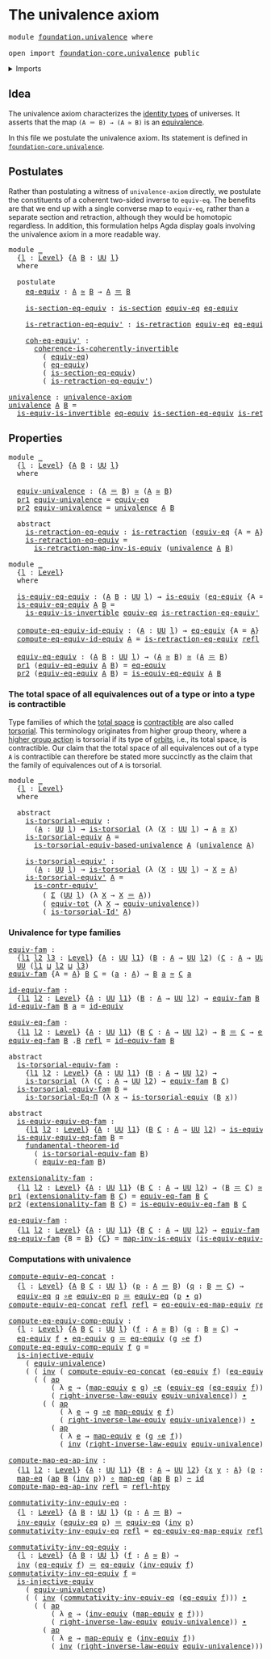 # The univalence axiom

<pre class="Agda"><a id="33" class="Keyword">module</a> <a id="40" href="foundation.univalence.html" class="Module">foundation.univalence</a> <a id="62" class="Keyword">where</a>

<a id="69" class="Keyword">open</a> <a id="74" class="Keyword">import</a> <a id="81" href="foundation-core.univalence.html" class="Module">foundation-core.univalence</a> <a id="108" class="Keyword">public</a>
</pre>
<details><summary>Imports</summary>

<pre class="Agda"><a id="165" class="Keyword">open</a> <a id="170" class="Keyword">import</a> <a id="177" href="foundation.action-on-identifications-functions.html" class="Module">foundation.action-on-identifications-functions</a>
<a id="224" class="Keyword">open</a> <a id="229" class="Keyword">import</a> <a id="236" href="foundation.dependent-pair-types.html" class="Module">foundation.dependent-pair-types</a>
<a id="268" class="Keyword">open</a> <a id="273" class="Keyword">import</a> <a id="280" href="foundation.equality-dependent-function-types.html" class="Module">foundation.equality-dependent-function-types</a>
<a id="325" class="Keyword">open</a> <a id="330" class="Keyword">import</a> <a id="337" href="foundation.equivalences.html" class="Module">foundation.equivalences</a>
<a id="361" class="Keyword">open</a> <a id="366" class="Keyword">import</a> <a id="373" href="foundation.fundamental-theorem-of-identity-types.html" class="Module">foundation.fundamental-theorem-of-identity-types</a>
<a id="422" class="Keyword">open</a> <a id="427" class="Keyword">import</a> <a id="434" href="foundation.universe-levels.html" class="Module">foundation.universe-levels</a>

<a id="462" class="Keyword">open</a> <a id="467" class="Keyword">import</a> <a id="474" href="foundation-core.coherently-invertible-maps.html" class="Module">foundation-core.coherently-invertible-maps</a>
<a id="517" class="Keyword">open</a> <a id="522" class="Keyword">import</a> <a id="529" href="foundation-core.contractible-types.html" class="Module">foundation-core.contractible-types</a>
<a id="564" class="Keyword">open</a> <a id="569" class="Keyword">import</a> <a id="576" href="foundation-core.function-types.html" class="Module">foundation-core.function-types</a>
<a id="607" class="Keyword">open</a> <a id="612" class="Keyword">import</a> <a id="619" href="foundation-core.functoriality-dependent-pair-types.html" class="Module">foundation-core.functoriality-dependent-pair-types</a>
<a id="670" class="Keyword">open</a> <a id="675" class="Keyword">import</a> <a id="682" href="foundation-core.homotopies.html" class="Module">foundation-core.homotopies</a>
<a id="709" class="Keyword">open</a> <a id="714" class="Keyword">import</a> <a id="721" href="foundation-core.identity-types.html" class="Module">foundation-core.identity-types</a>
<a id="752" class="Keyword">open</a> <a id="757" class="Keyword">import</a> <a id="764" href="foundation-core.injective-maps.html" class="Module">foundation-core.injective-maps</a>
<a id="795" class="Keyword">open</a> <a id="800" class="Keyword">import</a> <a id="807" href="foundation-core.retractions.html" class="Module">foundation-core.retractions</a>
<a id="835" class="Keyword">open</a> <a id="840" class="Keyword">import</a> <a id="847" href="foundation-core.sections.html" class="Module">foundation-core.sections</a>
<a id="872" class="Keyword">open</a> <a id="877" class="Keyword">import</a> <a id="884" href="foundation-core.torsorial-type-families.html" class="Module">foundation-core.torsorial-type-families</a>
</pre>
</details>

## Idea

The univalence axiom characterizes the
[identity types](foundation-core.identity-types.md) of universes. It asserts
that the map `(A ＝ B) → (A ≃ B)` is an
[equivalence](foundation-core.equivalences.md).

In this file we postulate the univalence axiom. Its statement is defined in
[`foundation-core.univalence`](foundation-core.univalence.md).

## Postulates

Rather than postulating a witness of `univalence-axiom` directly, we postulate
the constituents of a coherent two-sided inverse to `equiv-eq`. The benefits are
that we end up with a single converse map to `equiv-eq`, rather than a separate
section and retraction, although they would be homotopic regardless. In
addition, this formulation helps Agda display goals involving the univalence
axiom in a more readable way.

<pre class="Agda"><a id="1737" class="Keyword">module</a> <a id="1744" href="foundation.univalence.html#1744" class="Module">_</a>
  <a id="1748" class="Symbol">{</a><a id="1749" href="foundation.univalence.html#1749" class="Bound">l</a> <a id="1751" class="Symbol">:</a> <a id="1753" href="Agda.Primitive.html#742" class="Postulate">Level</a><a id="1758" class="Symbol">}</a> <a id="1760" class="Symbol">{</a><a id="1761" href="foundation.univalence.html#1761" class="Bound">A</a> <a id="1763" href="foundation.univalence.html#1763" class="Bound">B</a> <a id="1765" class="Symbol">:</a> <a id="1767" href="Agda.Primitive.html#388" class="Primitive">UU</a> <a id="1770" href="foundation.univalence.html#1749" class="Bound">l</a><a id="1771" class="Symbol">}</a>
  <a id="1775" class="Keyword">where</a>

  <a id="1784" class="Keyword">postulate</a>
    <a id="1798" href="foundation.univalence.html#1798" class="Postulate">eq-equiv</a> <a id="1807" class="Symbol">:</a> <a id="1809" href="foundation.univalence.html#1761" class="Bound">A</a> <a id="1811" href="foundation-core.equivalences.html#2554" class="Function Operator">≃</a> <a id="1813" href="foundation.univalence.html#1763" class="Bound">B</a> <a id="1815" class="Symbol">→</a> <a id="1817" href="foundation.univalence.html#1761" class="Bound">A</a> <a id="1819" href="foundation-core.identity-types.html#2713" class="Function Operator">＝</a> <a id="1821" href="foundation.univalence.html#1763" class="Bound">B</a>

    <a id="1828" href="foundation.univalence.html#1828" class="Postulate">is-section-eq-equiv</a> <a id="1848" class="Symbol">:</a> <a id="1850" href="foundation-core.sections.html#1194" class="Function">is-section</a> <a id="1861" href="foundation-core.univalence.html#1454" class="Function">equiv-eq</a> <a id="1870" href="foundation.univalence.html#1798" class="Postulate">eq-equiv</a>

    <a id="1884" href="foundation.univalence.html#1884" class="Postulate">is-retraction-eq-equiv&#39;</a> <a id="1908" class="Symbol">:</a> <a id="1910" href="foundation-core.retractions.html#790" class="Function">is-retraction</a> <a id="1924" href="foundation-core.univalence.html#1454" class="Function">equiv-eq</a> <a id="1933" href="foundation.univalence.html#1798" class="Postulate">eq-equiv</a>

    <a id="1947" href="foundation.univalence.html#1947" class="Postulate">coh-eq-equiv&#39;</a> <a id="1961" class="Symbol">:</a>
      <a id="1969" href="foundation-core.coherently-invertible-maps.html#3164" class="Function">coherence-is-coherently-invertible</a>
        <a id="2012" class="Symbol">(</a> <a id="2014" href="foundation-core.univalence.html#1454" class="Function">equiv-eq</a><a id="2022" class="Symbol">)</a>
        <a id="2032" class="Symbol">(</a> <a id="2034" href="foundation.univalence.html#1798" class="Postulate">eq-equiv</a><a id="2042" class="Symbol">)</a>
        <a id="2052" class="Symbol">(</a> <a id="2054" href="foundation.univalence.html#1828" class="Postulate">is-section-eq-equiv</a><a id="2073" class="Symbol">)</a>
        <a id="2083" class="Symbol">(</a> <a id="2085" href="foundation.univalence.html#1884" class="Postulate">is-retraction-eq-equiv&#39;</a><a id="2108" class="Symbol">)</a>

<a id="univalence"></a><a id="2111" href="foundation.univalence.html#2111" class="Function">univalence</a> <a id="2122" class="Symbol">:</a> <a id="2124" href="foundation-core.univalence.html#2382" class="Function">univalence-axiom</a>
<a id="2141" href="foundation.univalence.html#2111" class="Function">univalence</a> <a id="2152" href="foundation.univalence.html#2152" class="Bound">A</a> <a id="2154" href="foundation.univalence.html#2154" class="Bound">B</a> <a id="2156" class="Symbol">=</a>
  <a id="2160" href="foundation-core.equivalences.html#4851" class="Function">is-equiv-is-invertible</a> <a id="2183" href="foundation.univalence.html#1798" class="Postulate">eq-equiv</a> <a id="2192" href="foundation.univalence.html#1828" class="Postulate">is-section-eq-equiv</a> <a id="2212" href="foundation.univalence.html#1884" class="Postulate">is-retraction-eq-equiv&#39;</a>
</pre>
## Properties

<pre class="Agda"><a id="2264" class="Keyword">module</a> <a id="2271" href="foundation.univalence.html#2271" class="Module">_</a>
  <a id="2275" class="Symbol">{</a><a id="2276" href="foundation.univalence.html#2276" class="Bound">l</a> <a id="2278" class="Symbol">:</a> <a id="2280" href="Agda.Primitive.html#742" class="Postulate">Level</a><a id="2285" class="Symbol">}</a> <a id="2287" class="Symbol">{</a><a id="2288" href="foundation.univalence.html#2288" class="Bound">A</a> <a id="2290" href="foundation.univalence.html#2290" class="Bound">B</a> <a id="2292" class="Symbol">:</a> <a id="2294" href="Agda.Primitive.html#388" class="Primitive">UU</a> <a id="2297" href="foundation.univalence.html#2276" class="Bound">l</a><a id="2298" class="Symbol">}</a>
  <a id="2302" class="Keyword">where</a>

  <a id="2311" href="foundation.univalence.html#2311" class="Function">equiv-univalence</a> <a id="2328" class="Symbol">:</a> <a id="2330" class="Symbol">(</a><a id="2331" href="foundation.univalence.html#2288" class="Bound">A</a> <a id="2333" href="foundation-core.identity-types.html#2713" class="Function Operator">＝</a> <a id="2335" href="foundation.univalence.html#2290" class="Bound">B</a><a id="2336" class="Symbol">)</a> <a id="2338" href="foundation-core.equivalences.html#2554" class="Function Operator">≃</a> <a id="2340" class="Symbol">(</a><a id="2341" href="foundation.univalence.html#2288" class="Bound">A</a> <a id="2343" href="foundation-core.equivalences.html#2554" class="Function Operator">≃</a> <a id="2345" href="foundation.univalence.html#2290" class="Bound">B</a><a id="2346" class="Symbol">)</a>
  <a id="2350" href="foundation.dependent-pair-types.html#681" class="Field">pr1</a> <a id="2354" href="foundation.univalence.html#2311" class="Function">equiv-univalence</a> <a id="2371" class="Symbol">=</a> <a id="2373" href="foundation-core.univalence.html#1454" class="Function">equiv-eq</a>
  <a id="2384" href="foundation.dependent-pair-types.html#693" class="Field">pr2</a> <a id="2388" href="foundation.univalence.html#2311" class="Function">equiv-univalence</a> <a id="2405" class="Symbol">=</a> <a id="2407" href="foundation.univalence.html#2111" class="Function">univalence</a> <a id="2418" href="foundation.univalence.html#2288" class="Bound">A</a> <a id="2420" href="foundation.univalence.html#2290" class="Bound">B</a>

  <a id="2425" class="Keyword">abstract</a>
    <a id="2438" href="foundation.univalence.html#2438" class="Function">is-retraction-eq-equiv</a> <a id="2461" class="Symbol">:</a> <a id="2463" href="foundation-core.retractions.html#790" class="Function">is-retraction</a> <a id="2477" class="Symbol">(</a><a id="2478" href="foundation-core.univalence.html#1454" class="Function">equiv-eq</a> <a id="2487" class="Symbol">{</a><a id="2488" class="Argument">A</a> <a id="2490" class="Symbol">=</a> <a id="2492" href="foundation.univalence.html#2288" class="Bound">A</a><a id="2493" class="Symbol">}</a> <a id="2495" class="Symbol">{</a><a id="2496" href="foundation.univalence.html#2290" class="Bound">B</a><a id="2497" class="Symbol">})</a> <a id="2500" href="foundation.univalence.html#1798" class="Postulate">eq-equiv</a>
    <a id="2513" href="foundation.univalence.html#2438" class="Function">is-retraction-eq-equiv</a> <a id="2536" class="Symbol">=</a>
      <a id="2544" href="foundation-core.equivalences.html#7256" class="Function">is-retraction-map-inv-is-equiv</a> <a id="2575" class="Symbol">(</a><a id="2576" href="foundation.univalence.html#2111" class="Function">univalence</a> <a id="2587" href="foundation.univalence.html#2288" class="Bound">A</a> <a id="2589" href="foundation.univalence.html#2290" class="Bound">B</a><a id="2590" class="Symbol">)</a>

<a id="2593" class="Keyword">module</a> <a id="2600" href="foundation.univalence.html#2600" class="Module">_</a>
  <a id="2604" class="Symbol">{</a><a id="2605" href="foundation.univalence.html#2605" class="Bound">l</a> <a id="2607" class="Symbol">:</a> <a id="2609" href="Agda.Primitive.html#742" class="Postulate">Level</a><a id="2614" class="Symbol">}</a>
  <a id="2618" class="Keyword">where</a>

  <a id="2627" href="foundation.univalence.html#2627" class="Function">is-equiv-eq-equiv</a> <a id="2645" class="Symbol">:</a> <a id="2647" class="Symbol">(</a><a id="2648" href="foundation.univalence.html#2648" class="Bound">A</a> <a id="2650" href="foundation.univalence.html#2650" class="Bound">B</a> <a id="2652" class="Symbol">:</a> <a id="2654" href="Agda.Primitive.html#388" class="Primitive">UU</a> <a id="2657" href="foundation.univalence.html#2605" class="Bound">l</a><a id="2658" class="Symbol">)</a> <a id="2660" class="Symbol">→</a> <a id="2662" href="foundation-core.equivalences.html#1532" class="Function">is-equiv</a> <a id="2671" class="Symbol">(</a><a id="2672" href="foundation.univalence.html#1798" class="Postulate">eq-equiv</a> <a id="2681" class="Symbol">{</a><a id="2682" class="Argument">A</a> <a id="2684" class="Symbol">=</a> <a id="2686" href="foundation.univalence.html#2648" class="Bound">A</a><a id="2687" class="Symbol">}</a> <a id="2689" class="Symbol">{</a><a id="2690" href="foundation.univalence.html#2650" class="Bound">B</a><a id="2691" class="Symbol">})</a>
  <a id="2696" href="foundation.univalence.html#2627" class="Function">is-equiv-eq-equiv</a> <a id="2714" href="foundation.univalence.html#2714" class="Bound">A</a> <a id="2716" href="foundation.univalence.html#2716" class="Bound">B</a> <a id="2718" class="Symbol">=</a>
    <a id="2724" href="foundation-core.equivalences.html#4851" class="Function">is-equiv-is-invertible</a> <a id="2747" href="foundation-core.univalence.html#1454" class="Function">equiv-eq</a> <a id="2756" href="foundation.univalence.html#1884" class="Postulate">is-retraction-eq-equiv&#39;</a> <a id="2780" href="foundation.univalence.html#1828" class="Postulate">is-section-eq-equiv</a>

  <a id="2803" href="foundation.univalence.html#2803" class="Function">compute-eq-equiv-id-equiv</a> <a id="2829" class="Symbol">:</a> <a id="2831" class="Symbol">(</a><a id="2832" href="foundation.univalence.html#2832" class="Bound">A</a> <a id="2834" class="Symbol">:</a> <a id="2836" href="Agda.Primitive.html#388" class="Primitive">UU</a> <a id="2839" href="foundation.univalence.html#2605" class="Bound">l</a><a id="2840" class="Symbol">)</a> <a id="2842" class="Symbol">→</a> <a id="2844" href="foundation.univalence.html#1798" class="Postulate">eq-equiv</a> <a id="2853" class="Symbol">{</a><a id="2854" class="Argument">A</a> <a id="2856" class="Symbol">=</a> <a id="2858" href="foundation.univalence.html#2832" class="Bound">A</a><a id="2859" class="Symbol">}</a> <a id="2861" href="foundation-core.equivalences.html#3922" class="Function">id-equiv</a> <a id="2870" href="foundation-core.identity-types.html#2713" class="Function Operator">＝</a> <a id="2872" href="foundation-core.identity-types.html#2682" class="InductiveConstructor">refl</a>
  <a id="2879" href="foundation.univalence.html#2803" class="Function">compute-eq-equiv-id-equiv</a> <a id="2905" href="foundation.univalence.html#2905" class="Bound">A</a> <a id="2907" class="Symbol">=</a> <a id="2909" href="foundation.univalence.html#2438" class="Function">is-retraction-eq-equiv</a> <a id="2932" href="foundation-core.identity-types.html#2682" class="InductiveConstructor">refl</a>

  <a id="2940" href="foundation.univalence.html#2940" class="Function">equiv-eq-equiv</a> <a id="2955" class="Symbol">:</a> <a id="2957" class="Symbol">(</a><a id="2958" href="foundation.univalence.html#2958" class="Bound">A</a> <a id="2960" href="foundation.univalence.html#2960" class="Bound">B</a> <a id="2962" class="Symbol">:</a> <a id="2964" href="Agda.Primitive.html#388" class="Primitive">UU</a> <a id="2967" href="foundation.univalence.html#2605" class="Bound">l</a><a id="2968" class="Symbol">)</a> <a id="2970" class="Symbol">→</a> <a id="2972" class="Symbol">(</a><a id="2973" href="foundation.univalence.html#2958" class="Bound">A</a> <a id="2975" href="foundation-core.equivalences.html#2554" class="Function Operator">≃</a> <a id="2977" href="foundation.univalence.html#2960" class="Bound">B</a><a id="2978" class="Symbol">)</a> <a id="2980" href="foundation-core.equivalences.html#2554" class="Function Operator">≃</a> <a id="2982" class="Symbol">(</a><a id="2983" href="foundation.univalence.html#2958" class="Bound">A</a> <a id="2985" href="foundation-core.identity-types.html#2713" class="Function Operator">＝</a> <a id="2987" href="foundation.univalence.html#2960" class="Bound">B</a><a id="2988" class="Symbol">)</a>
  <a id="2992" href="foundation.dependent-pair-types.html#681" class="Field">pr1</a> <a id="2996" class="Symbol">(</a><a id="2997" href="foundation.univalence.html#2940" class="Function">equiv-eq-equiv</a> <a id="3012" href="foundation.univalence.html#3012" class="Bound">A</a> <a id="3014" href="foundation.univalence.html#3014" class="Bound">B</a><a id="3015" class="Symbol">)</a> <a id="3017" class="Symbol">=</a> <a id="3019" href="foundation.univalence.html#1798" class="Postulate">eq-equiv</a>
  <a id="3030" href="foundation.dependent-pair-types.html#693" class="Field">pr2</a> <a id="3034" class="Symbol">(</a><a id="3035" href="foundation.univalence.html#2940" class="Function">equiv-eq-equiv</a> <a id="3050" href="foundation.univalence.html#3050" class="Bound">A</a> <a id="3052" href="foundation.univalence.html#3052" class="Bound">B</a><a id="3053" class="Symbol">)</a> <a id="3055" class="Symbol">=</a> <a id="3057" href="foundation.univalence.html#2627" class="Function">is-equiv-eq-equiv</a> <a id="3075" href="foundation.univalence.html#3050" class="Bound">A</a> <a id="3077" href="foundation.univalence.html#3052" class="Bound">B</a>
</pre>
### The total space of all equivalences out of a type or into a type is contractible

Type families of which the [total space](foundation.dependent-pair-types.md) is
[contractible](foundation-core.contractible-types.md) are also called
[torsorial](foundation-core.torsorial-type-families.md). This terminology
originates from higher group theory, where a
[higher group action](higher-group-theory.higher-group-actions.md) is torsorial
if its type of [orbits](higher-group-theory.orbits-higher-group-actions.md),
i.e., its total space, is contractible. Our claim that the total space of all
equivalences out of a type `A` is contractible can therefore be stated more
succinctly as the claim that the family of equivalences out of `A` is torsorial.

<pre class="Agda"><a id="3840" class="Keyword">module</a> <a id="3847" href="foundation.univalence.html#3847" class="Module">_</a>
  <a id="3851" class="Symbol">{</a><a id="3852" href="foundation.univalence.html#3852" class="Bound">l</a> <a id="3854" class="Symbol">:</a> <a id="3856" href="Agda.Primitive.html#742" class="Postulate">Level</a><a id="3861" class="Symbol">}</a>
  <a id="3865" class="Keyword">where</a>

  <a id="3874" class="Keyword">abstract</a>
    <a id="3887" href="foundation.univalence.html#3887" class="Function">is-torsorial-equiv</a> <a id="3906" class="Symbol">:</a>
      <a id="3914" class="Symbol">(</a><a id="3915" href="foundation.univalence.html#3915" class="Bound">A</a> <a id="3917" class="Symbol">:</a> <a id="3919" href="Agda.Primitive.html#388" class="Primitive">UU</a> <a id="3922" href="foundation.univalence.html#3852" class="Bound">l</a><a id="3923" class="Symbol">)</a> <a id="3925" class="Symbol">→</a> <a id="3927" href="foundation-core.torsorial-type-families.html#2474" class="Function">is-torsorial</a> <a id="3940" class="Symbol">(λ</a> <a id="3943" class="Symbol">(</a><a id="3944" href="foundation.univalence.html#3944" class="Bound">X</a> <a id="3946" class="Symbol">:</a> <a id="3948" href="Agda.Primitive.html#388" class="Primitive">UU</a> <a id="3951" href="foundation.univalence.html#3852" class="Bound">l</a><a id="3952" class="Symbol">)</a> <a id="3954" class="Symbol">→</a> <a id="3956" href="foundation.univalence.html#3915" class="Bound">A</a> <a id="3958" href="foundation-core.equivalences.html#2554" class="Function Operator">≃</a> <a id="3960" href="foundation.univalence.html#3944" class="Bound">X</a><a id="3961" class="Symbol">)</a>
    <a id="3967" href="foundation.univalence.html#3887" class="Function">is-torsorial-equiv</a> <a id="3986" href="foundation.univalence.html#3986" class="Bound">A</a> <a id="3988" class="Symbol">=</a>
      <a id="3996" href="foundation-core.univalence.html#2589" class="Function">is-torsorial-equiv-based-univalence</a> <a id="4032" href="foundation.univalence.html#3986" class="Bound">A</a> <a id="4034" class="Symbol">(</a><a id="4035" href="foundation.univalence.html#2111" class="Function">univalence</a> <a id="4046" href="foundation.univalence.html#3986" class="Bound">A</a><a id="4047" class="Symbol">)</a>

    <a id="4054" href="foundation.univalence.html#4054" class="Function">is-torsorial-equiv&#39;</a> <a id="4074" class="Symbol">:</a>
      <a id="4082" class="Symbol">(</a><a id="4083" href="foundation.univalence.html#4083" class="Bound">A</a> <a id="4085" class="Symbol">:</a> <a id="4087" href="Agda.Primitive.html#388" class="Primitive">UU</a> <a id="4090" href="foundation.univalence.html#3852" class="Bound">l</a><a id="4091" class="Symbol">)</a> <a id="4093" class="Symbol">→</a> <a id="4095" href="foundation-core.torsorial-type-families.html#2474" class="Function">is-torsorial</a> <a id="4108" class="Symbol">(λ</a> <a id="4111" class="Symbol">(</a><a id="4112" href="foundation.univalence.html#4112" class="Bound">X</a> <a id="4114" class="Symbol">:</a> <a id="4116" href="Agda.Primitive.html#388" class="Primitive">UU</a> <a id="4119" href="foundation.univalence.html#3852" class="Bound">l</a><a id="4120" class="Symbol">)</a> <a id="4122" class="Symbol">→</a> <a id="4124" href="foundation.univalence.html#4112" class="Bound">X</a> <a id="4126" href="foundation-core.equivalences.html#2554" class="Function Operator">≃</a> <a id="4128" href="foundation.univalence.html#4083" class="Bound">A</a><a id="4129" class="Symbol">)</a>
    <a id="4135" href="foundation.univalence.html#4054" class="Function">is-torsorial-equiv&#39;</a> <a id="4155" href="foundation.univalence.html#4155" class="Bound">A</a> <a id="4157" class="Symbol">=</a>
      <a id="4165" href="foundation-core.contractible-types.html#2914" class="Function">is-contr-equiv&#39;</a>
        <a id="4189" class="Symbol">(</a> <a id="4191" href="foundation.dependent-pair-types.html#583" class="Record">Σ</a> <a id="4193" class="Symbol">(</a><a id="4194" href="Agda.Primitive.html#388" class="Primitive">UU</a> <a id="4197" href="foundation.univalence.html#3852" class="Bound">l</a><a id="4198" class="Symbol">)</a> <a id="4200" class="Symbol">(λ</a> <a id="4203" href="foundation.univalence.html#4203" class="Bound">X</a> <a id="4205" class="Symbol">→</a> <a id="4207" href="foundation.univalence.html#4203" class="Bound">X</a> <a id="4209" href="foundation-core.identity-types.html#2713" class="Function Operator">＝</a> <a id="4211" href="foundation.univalence.html#4155" class="Bound">A</a><a id="4212" class="Symbol">))</a>
        <a id="4223" class="Symbol">(</a> <a id="4225" href="foundation-core.functoriality-dependent-pair-types.html#7077" class="Function">equiv-tot</a> <a id="4235" class="Symbol">(λ</a> <a id="4238" href="foundation.univalence.html#4238" class="Bound">X</a> <a id="4240" class="Symbol">→</a> <a id="4242" href="foundation.univalence.html#2311" class="Function">equiv-univalence</a><a id="4258" class="Symbol">))</a>
        <a id="4269" class="Symbol">(</a> <a id="4271" href="foundation-core.torsorial-type-families.html#3098" class="Function">is-torsorial-Id&#39;</a> <a id="4288" href="foundation.univalence.html#4155" class="Bound">A</a><a id="4289" class="Symbol">)</a>
</pre>
### Univalence for type families

<pre class="Agda"><a id="equiv-fam"></a><a id="4338" href="foundation.univalence.html#4338" class="Function">equiv-fam</a> <a id="4348" class="Symbol">:</a>
  <a id="4352" class="Symbol">{</a><a id="4353" href="foundation.univalence.html#4353" class="Bound">l1</a> <a id="4356" href="foundation.univalence.html#4356" class="Bound">l2</a> <a id="4359" href="foundation.univalence.html#4359" class="Bound">l3</a> <a id="4362" class="Symbol">:</a> <a id="4364" href="Agda.Primitive.html#742" class="Postulate">Level</a><a id="4369" class="Symbol">}</a> <a id="4371" class="Symbol">{</a><a id="4372" href="foundation.univalence.html#4372" class="Bound">A</a> <a id="4374" class="Symbol">:</a> <a id="4376" href="Agda.Primitive.html#388" class="Primitive">UU</a> <a id="4379" href="foundation.univalence.html#4353" class="Bound">l1</a><a id="4381" class="Symbol">}</a> <a id="4383" class="Symbol">(</a><a id="4384" href="foundation.univalence.html#4384" class="Bound">B</a> <a id="4386" class="Symbol">:</a> <a id="4388" href="foundation.univalence.html#4372" class="Bound">A</a> <a id="4390" class="Symbol">→</a> <a id="4392" href="Agda.Primitive.html#388" class="Primitive">UU</a> <a id="4395" href="foundation.univalence.html#4356" class="Bound">l2</a><a id="4397" class="Symbol">)</a> <a id="4399" class="Symbol">(</a><a id="4400" href="foundation.univalence.html#4400" class="Bound">C</a> <a id="4402" class="Symbol">:</a> <a id="4404" href="foundation.univalence.html#4372" class="Bound">A</a> <a id="4406" class="Symbol">→</a> <a id="4408" href="Agda.Primitive.html#388" class="Primitive">UU</a> <a id="4411" href="foundation.univalence.html#4359" class="Bound">l3</a><a id="4413" class="Symbol">)</a> <a id="4415" class="Symbol">→</a>
  <a id="4419" href="Agda.Primitive.html#388" class="Primitive">UU</a> <a id="4422" class="Symbol">(</a><a id="4423" href="foundation.univalence.html#4353" class="Bound">l1</a> <a id="4426" href="Agda.Primitive.html#961" class="Primitive Operator">⊔</a> <a id="4428" href="foundation.univalence.html#4356" class="Bound">l2</a> <a id="4431" href="Agda.Primitive.html#961" class="Primitive Operator">⊔</a> <a id="4433" href="foundation.univalence.html#4359" class="Bound">l3</a><a id="4435" class="Symbol">)</a>
<a id="4437" href="foundation.univalence.html#4338" class="Function">equiv-fam</a> <a id="4447" class="Symbol">{</a><a id="4448" class="Argument">A</a> <a id="4450" class="Symbol">=</a> <a id="4452" href="foundation.univalence.html#4452" class="Bound">A</a><a id="4453" class="Symbol">}</a> <a id="4455" href="foundation.univalence.html#4455" class="Bound">B</a> <a id="4457" href="foundation.univalence.html#4457" class="Bound">C</a> <a id="4459" class="Symbol">=</a> <a id="4461" class="Symbol">(</a><a id="4462" href="foundation.univalence.html#4462" class="Bound">a</a> <a id="4464" class="Symbol">:</a> <a id="4466" href="foundation.univalence.html#4452" class="Bound">A</a><a id="4467" class="Symbol">)</a> <a id="4469" class="Symbol">→</a> <a id="4471" href="foundation.univalence.html#4455" class="Bound">B</a> <a id="4473" href="foundation.univalence.html#4462" class="Bound">a</a> <a id="4475" href="foundation-core.equivalences.html#2554" class="Function Operator">≃</a> <a id="4477" href="foundation.univalence.html#4457" class="Bound">C</a> <a id="4479" href="foundation.univalence.html#4462" class="Bound">a</a>

<a id="id-equiv-fam"></a><a id="4482" href="foundation.univalence.html#4482" class="Function">id-equiv-fam</a> <a id="4495" class="Symbol">:</a>
  <a id="4499" class="Symbol">{</a><a id="4500" href="foundation.univalence.html#4500" class="Bound">l1</a> <a id="4503" href="foundation.univalence.html#4503" class="Bound">l2</a> <a id="4506" class="Symbol">:</a> <a id="4508" href="Agda.Primitive.html#742" class="Postulate">Level</a><a id="4513" class="Symbol">}</a> <a id="4515" class="Symbol">{</a><a id="4516" href="foundation.univalence.html#4516" class="Bound">A</a> <a id="4518" class="Symbol">:</a> <a id="4520" href="Agda.Primitive.html#388" class="Primitive">UU</a> <a id="4523" href="foundation.univalence.html#4500" class="Bound">l1</a><a id="4525" class="Symbol">}</a> <a id="4527" class="Symbol">(</a><a id="4528" href="foundation.univalence.html#4528" class="Bound">B</a> <a id="4530" class="Symbol">:</a> <a id="4532" href="foundation.univalence.html#4516" class="Bound">A</a> <a id="4534" class="Symbol">→</a> <a id="4536" href="Agda.Primitive.html#388" class="Primitive">UU</a> <a id="4539" href="foundation.univalence.html#4503" class="Bound">l2</a><a id="4541" class="Symbol">)</a> <a id="4543" class="Symbol">→</a> <a id="4545" href="foundation.univalence.html#4338" class="Function">equiv-fam</a> <a id="4555" href="foundation.univalence.html#4528" class="Bound">B</a> <a id="4557" href="foundation.univalence.html#4528" class="Bound">B</a>
<a id="4559" href="foundation.univalence.html#4482" class="Function">id-equiv-fam</a> <a id="4572" href="foundation.univalence.html#4572" class="Bound">B</a> <a id="4574" href="foundation.univalence.html#4574" class="Bound">a</a> <a id="4576" class="Symbol">=</a> <a id="4578" href="foundation-core.equivalences.html#3922" class="Function">id-equiv</a>

<a id="equiv-eq-fam"></a><a id="4588" href="foundation.univalence.html#4588" class="Function">equiv-eq-fam</a> <a id="4601" class="Symbol">:</a>
  <a id="4605" class="Symbol">{</a><a id="4606" href="foundation.univalence.html#4606" class="Bound">l1</a> <a id="4609" href="foundation.univalence.html#4609" class="Bound">l2</a> <a id="4612" class="Symbol">:</a> <a id="4614" href="Agda.Primitive.html#742" class="Postulate">Level</a><a id="4619" class="Symbol">}</a> <a id="4621" class="Symbol">{</a><a id="4622" href="foundation.univalence.html#4622" class="Bound">A</a> <a id="4624" class="Symbol">:</a> <a id="4626" href="Agda.Primitive.html#388" class="Primitive">UU</a> <a id="4629" href="foundation.univalence.html#4606" class="Bound">l1</a><a id="4631" class="Symbol">}</a> <a id="4633" class="Symbol">(</a><a id="4634" href="foundation.univalence.html#4634" class="Bound">B</a> <a id="4636" href="foundation.univalence.html#4636" class="Bound">C</a> <a id="4638" class="Symbol">:</a> <a id="4640" href="foundation.univalence.html#4622" class="Bound">A</a> <a id="4642" class="Symbol">→</a> <a id="4644" href="Agda.Primitive.html#388" class="Primitive">UU</a> <a id="4647" href="foundation.univalence.html#4609" class="Bound">l2</a><a id="4649" class="Symbol">)</a> <a id="4651" class="Symbol">→</a> <a id="4653" href="foundation.univalence.html#4634" class="Bound">B</a> <a id="4655" href="foundation-core.identity-types.html#2713" class="Function Operator">＝</a> <a id="4657" href="foundation.univalence.html#4636" class="Bound">C</a> <a id="4659" class="Symbol">→</a> <a id="4661" href="foundation.univalence.html#4338" class="Function">equiv-fam</a> <a id="4671" href="foundation.univalence.html#4634" class="Bound">B</a> <a id="4673" href="foundation.univalence.html#4636" class="Bound">C</a>
<a id="4675" href="foundation.univalence.html#4588" class="Function">equiv-eq-fam</a> <a id="4688" href="foundation.univalence.html#4688" class="Bound">B</a> <a id="4690" class="DottedPattern Symbol">.</a><a id="4691" href="foundation.univalence.html#4688" class="DottedPattern Bound">B</a> <a id="4693" href="foundation-core.identity-types.html#2682" class="InductiveConstructor">refl</a> <a id="4698" class="Symbol">=</a> <a id="4700" href="foundation.univalence.html#4482" class="Function">id-equiv-fam</a> <a id="4713" href="foundation.univalence.html#4688" class="Bound">B</a>

<a id="4716" class="Keyword">abstract</a>
  <a id="is-torsorial-equiv-fam"></a><a id="4727" href="foundation.univalence.html#4727" class="Function">is-torsorial-equiv-fam</a> <a id="4750" class="Symbol">:</a>
    <a id="4756" class="Symbol">{</a><a id="4757" href="foundation.univalence.html#4757" class="Bound">l1</a> <a id="4760" href="foundation.univalence.html#4760" class="Bound">l2</a> <a id="4763" class="Symbol">:</a> <a id="4765" href="Agda.Primitive.html#742" class="Postulate">Level</a><a id="4770" class="Symbol">}</a> <a id="4772" class="Symbol">{</a><a id="4773" href="foundation.univalence.html#4773" class="Bound">A</a> <a id="4775" class="Symbol">:</a> <a id="4777" href="Agda.Primitive.html#388" class="Primitive">UU</a> <a id="4780" href="foundation.univalence.html#4757" class="Bound">l1</a><a id="4782" class="Symbol">}</a> <a id="4784" class="Symbol">(</a><a id="4785" href="foundation.univalence.html#4785" class="Bound">B</a> <a id="4787" class="Symbol">:</a> <a id="4789" href="foundation.univalence.html#4773" class="Bound">A</a> <a id="4791" class="Symbol">→</a> <a id="4793" href="Agda.Primitive.html#388" class="Primitive">UU</a> <a id="4796" href="foundation.univalence.html#4760" class="Bound">l2</a><a id="4798" class="Symbol">)</a> <a id="4800" class="Symbol">→</a>
    <a id="4806" href="foundation-core.torsorial-type-families.html#2474" class="Function">is-torsorial</a> <a id="4819" class="Symbol">(λ</a> <a id="4822" class="Symbol">(</a><a id="4823" href="foundation.univalence.html#4823" class="Bound">C</a> <a id="4825" class="Symbol">:</a> <a id="4827" href="foundation.univalence.html#4773" class="Bound">A</a> <a id="4829" class="Symbol">→</a> <a id="4831" href="Agda.Primitive.html#388" class="Primitive">UU</a> <a id="4834" href="foundation.univalence.html#4760" class="Bound">l2</a><a id="4836" class="Symbol">)</a> <a id="4838" class="Symbol">→</a> <a id="4840" href="foundation.univalence.html#4338" class="Function">equiv-fam</a> <a id="4850" href="foundation.univalence.html#4785" class="Bound">B</a> <a id="4852" href="foundation.univalence.html#4823" class="Bound">C</a><a id="4853" class="Symbol">)</a>
  <a id="4857" href="foundation.univalence.html#4727" class="Function">is-torsorial-equiv-fam</a> <a id="4880" href="foundation.univalence.html#4880" class="Bound">B</a> <a id="4882" class="Symbol">=</a>
    <a id="4888" href="foundation.equality-dependent-function-types.html#1069" class="Function">is-torsorial-Eq-Π</a> <a id="4906" class="Symbol">(λ</a> <a id="4909" href="foundation.univalence.html#4909" class="Bound">x</a> <a id="4911" class="Symbol">→</a> <a id="4913" href="foundation.univalence.html#3887" class="Function">is-torsorial-equiv</a> <a id="4932" class="Symbol">(</a><a id="4933" href="foundation.univalence.html#4880" class="Bound">B</a> <a id="4935" href="foundation.univalence.html#4909" class="Bound">x</a><a id="4936" class="Symbol">))</a>

<a id="4940" class="Keyword">abstract</a>
  <a id="is-equiv-equiv-eq-fam"></a><a id="4951" href="foundation.univalence.html#4951" class="Function">is-equiv-equiv-eq-fam</a> <a id="4973" class="Symbol">:</a>
    <a id="4979" class="Symbol">{</a><a id="4980" href="foundation.univalence.html#4980" class="Bound">l1</a> <a id="4983" href="foundation.univalence.html#4983" class="Bound">l2</a> <a id="4986" class="Symbol">:</a> <a id="4988" href="Agda.Primitive.html#742" class="Postulate">Level</a><a id="4993" class="Symbol">}</a> <a id="4995" class="Symbol">{</a><a id="4996" href="foundation.univalence.html#4996" class="Bound">A</a> <a id="4998" class="Symbol">:</a> <a id="5000" href="Agda.Primitive.html#388" class="Primitive">UU</a> <a id="5003" href="foundation.univalence.html#4980" class="Bound">l1</a><a id="5005" class="Symbol">}</a> <a id="5007" class="Symbol">(</a><a id="5008" href="foundation.univalence.html#5008" class="Bound">B</a> <a id="5010" href="foundation.univalence.html#5010" class="Bound">C</a> <a id="5012" class="Symbol">:</a> <a id="5014" href="foundation.univalence.html#4996" class="Bound">A</a> <a id="5016" class="Symbol">→</a> <a id="5018" href="Agda.Primitive.html#388" class="Primitive">UU</a> <a id="5021" href="foundation.univalence.html#4983" class="Bound">l2</a><a id="5023" class="Symbol">)</a> <a id="5025" class="Symbol">→</a> <a id="5027" href="foundation-core.equivalences.html#1532" class="Function">is-equiv</a> <a id="5036" class="Symbol">(</a><a id="5037" href="foundation.univalence.html#4588" class="Function">equiv-eq-fam</a> <a id="5050" href="foundation.univalence.html#5008" class="Bound">B</a> <a id="5052" href="foundation.univalence.html#5010" class="Bound">C</a><a id="5053" class="Symbol">)</a>
  <a id="5057" href="foundation.univalence.html#4951" class="Function">is-equiv-equiv-eq-fam</a> <a id="5079" href="foundation.univalence.html#5079" class="Bound">B</a> <a id="5081" class="Symbol">=</a>
    <a id="5087" href="foundation.fundamental-theorem-of-identity-types.html#2039" class="Function">fundamental-theorem-id</a>
      <a id="5116" class="Symbol">(</a> <a id="5118" href="foundation.univalence.html#4727" class="Function">is-torsorial-equiv-fam</a> <a id="5141" href="foundation.univalence.html#5079" class="Bound">B</a><a id="5142" class="Symbol">)</a>
      <a id="5150" class="Symbol">(</a> <a id="5152" href="foundation.univalence.html#4588" class="Function">equiv-eq-fam</a> <a id="5165" href="foundation.univalence.html#5079" class="Bound">B</a><a id="5166" class="Symbol">)</a>

<a id="extensionality-fam"></a><a id="5169" href="foundation.univalence.html#5169" class="Function">extensionality-fam</a> <a id="5188" class="Symbol">:</a>
  <a id="5192" class="Symbol">{</a><a id="5193" href="foundation.univalence.html#5193" class="Bound">l1</a> <a id="5196" href="foundation.univalence.html#5196" class="Bound">l2</a> <a id="5199" class="Symbol">:</a> <a id="5201" href="Agda.Primitive.html#742" class="Postulate">Level</a><a id="5206" class="Symbol">}</a> <a id="5208" class="Symbol">{</a><a id="5209" href="foundation.univalence.html#5209" class="Bound">A</a> <a id="5211" class="Symbol">:</a> <a id="5213" href="Agda.Primitive.html#388" class="Primitive">UU</a> <a id="5216" href="foundation.univalence.html#5193" class="Bound">l1</a><a id="5218" class="Symbol">}</a> <a id="5220" class="Symbol">(</a><a id="5221" href="foundation.univalence.html#5221" class="Bound">B</a> <a id="5223" href="foundation.univalence.html#5223" class="Bound">C</a> <a id="5225" class="Symbol">:</a> <a id="5227" href="foundation.univalence.html#5209" class="Bound">A</a> <a id="5229" class="Symbol">→</a> <a id="5231" href="Agda.Primitive.html#388" class="Primitive">UU</a> <a id="5234" href="foundation.univalence.html#5196" class="Bound">l2</a><a id="5236" class="Symbol">)</a> <a id="5238" class="Symbol">→</a> <a id="5240" class="Symbol">(</a><a id="5241" href="foundation.univalence.html#5221" class="Bound">B</a> <a id="5243" href="foundation-core.identity-types.html#2713" class="Function Operator">＝</a> <a id="5245" href="foundation.univalence.html#5223" class="Bound">C</a><a id="5246" class="Symbol">)</a> <a id="5248" href="foundation-core.equivalences.html#2554" class="Function Operator">≃</a> <a id="5250" href="foundation.univalence.html#4338" class="Function">equiv-fam</a> <a id="5260" href="foundation.univalence.html#5221" class="Bound">B</a> <a id="5262" href="foundation.univalence.html#5223" class="Bound">C</a>
<a id="5264" href="foundation.dependent-pair-types.html#681" class="Field">pr1</a> <a id="5268" class="Symbol">(</a><a id="5269" href="foundation.univalence.html#5169" class="Function">extensionality-fam</a> <a id="5288" href="foundation.univalence.html#5288" class="Bound">B</a> <a id="5290" href="foundation.univalence.html#5290" class="Bound">C</a><a id="5291" class="Symbol">)</a> <a id="5293" class="Symbol">=</a> <a id="5295" href="foundation.univalence.html#4588" class="Function">equiv-eq-fam</a> <a id="5308" href="foundation.univalence.html#5288" class="Bound">B</a> <a id="5310" href="foundation.univalence.html#5290" class="Bound">C</a>
<a id="5312" href="foundation.dependent-pair-types.html#693" class="Field">pr2</a> <a id="5316" class="Symbol">(</a><a id="5317" href="foundation.univalence.html#5169" class="Function">extensionality-fam</a> <a id="5336" href="foundation.univalence.html#5336" class="Bound">B</a> <a id="5338" href="foundation.univalence.html#5338" class="Bound">C</a><a id="5339" class="Symbol">)</a> <a id="5341" class="Symbol">=</a> <a id="5343" href="foundation.univalence.html#4951" class="Function">is-equiv-equiv-eq-fam</a> <a id="5365" href="foundation.univalence.html#5336" class="Bound">B</a> <a id="5367" href="foundation.univalence.html#5338" class="Bound">C</a>

<a id="eq-equiv-fam"></a><a id="5370" href="foundation.univalence.html#5370" class="Function">eq-equiv-fam</a> <a id="5383" class="Symbol">:</a>
  <a id="5387" class="Symbol">{</a><a id="5388" href="foundation.univalence.html#5388" class="Bound">l1</a> <a id="5391" href="foundation.univalence.html#5391" class="Bound">l2</a> <a id="5394" class="Symbol">:</a> <a id="5396" href="Agda.Primitive.html#742" class="Postulate">Level</a><a id="5401" class="Symbol">}</a> <a id="5403" class="Symbol">{</a><a id="5404" href="foundation.univalence.html#5404" class="Bound">A</a> <a id="5406" class="Symbol">:</a> <a id="5408" href="Agda.Primitive.html#388" class="Primitive">UU</a> <a id="5411" href="foundation.univalence.html#5388" class="Bound">l1</a><a id="5413" class="Symbol">}</a> <a id="5415" class="Symbol">{</a><a id="5416" href="foundation.univalence.html#5416" class="Bound">B</a> <a id="5418" href="foundation.univalence.html#5418" class="Bound">C</a> <a id="5420" class="Symbol">:</a> <a id="5422" href="foundation.univalence.html#5404" class="Bound">A</a> <a id="5424" class="Symbol">→</a> <a id="5426" href="Agda.Primitive.html#388" class="Primitive">UU</a> <a id="5429" href="foundation.univalence.html#5391" class="Bound">l2</a><a id="5431" class="Symbol">}</a> <a id="5433" class="Symbol">→</a> <a id="5435" href="foundation.univalence.html#4338" class="Function">equiv-fam</a> <a id="5445" href="foundation.univalence.html#5416" class="Bound">B</a> <a id="5447" href="foundation.univalence.html#5418" class="Bound">C</a> <a id="5449" class="Symbol">→</a> <a id="5451" href="foundation.univalence.html#5416" class="Bound">B</a> <a id="5453" href="foundation-core.identity-types.html#2713" class="Function Operator">＝</a> <a id="5455" href="foundation.univalence.html#5418" class="Bound">C</a>
<a id="5457" href="foundation.univalence.html#5370" class="Function">eq-equiv-fam</a> <a id="5470" class="Symbol">{</a><a id="5471" class="Argument">B</a> <a id="5473" class="Symbol">=</a> <a id="5475" href="foundation.univalence.html#5475" class="Bound">B</a><a id="5476" class="Symbol">}</a> <a id="5478" class="Symbol">{</a><a id="5479" href="foundation.univalence.html#5479" class="Bound">C</a><a id="5480" class="Symbol">}</a> <a id="5482" class="Symbol">=</a> <a id="5484" href="foundation-core.equivalences.html#6985" class="Function">map-inv-is-equiv</a> <a id="5501" class="Symbol">(</a><a id="5502" href="foundation.univalence.html#4951" class="Function">is-equiv-equiv-eq-fam</a> <a id="5524" href="foundation.univalence.html#5475" class="Bound">B</a> <a id="5526" href="foundation.univalence.html#5479" class="Bound">C</a><a id="5527" class="Symbol">)</a>
</pre>
### Computations with univalence

<pre class="Agda"><a id="compute-equiv-eq-concat"></a><a id="5576" href="foundation.univalence.html#5576" class="Function">compute-equiv-eq-concat</a> <a id="5600" class="Symbol">:</a>
  <a id="5604" class="Symbol">{</a><a id="5605" href="foundation.univalence.html#5605" class="Bound">l</a> <a id="5607" class="Symbol">:</a> <a id="5609" href="Agda.Primitive.html#742" class="Postulate">Level</a><a id="5614" class="Symbol">}</a> <a id="5616" class="Symbol">{</a><a id="5617" href="foundation.univalence.html#5617" class="Bound">A</a> <a id="5619" href="foundation.univalence.html#5619" class="Bound">B</a> <a id="5621" href="foundation.univalence.html#5621" class="Bound">C</a> <a id="5623" class="Symbol">:</a> <a id="5625" href="Agda.Primitive.html#388" class="Primitive">UU</a> <a id="5628" href="foundation.univalence.html#5605" class="Bound">l</a><a id="5629" class="Symbol">}</a> <a id="5631" class="Symbol">(</a><a id="5632" href="foundation.univalence.html#5632" class="Bound">p</a> <a id="5634" class="Symbol">:</a> <a id="5636" href="foundation.univalence.html#5617" class="Bound">A</a> <a id="5638" href="foundation-core.identity-types.html#2713" class="Function Operator">＝</a> <a id="5640" href="foundation.univalence.html#5619" class="Bound">B</a><a id="5641" class="Symbol">)</a> <a id="5643" class="Symbol">(</a><a id="5644" href="foundation.univalence.html#5644" class="Bound">q</a> <a id="5646" class="Symbol">:</a> <a id="5648" href="foundation.univalence.html#5619" class="Bound">B</a> <a id="5650" href="foundation-core.identity-types.html#2713" class="Function Operator">＝</a> <a id="5652" href="foundation.univalence.html#5621" class="Bound">C</a><a id="5653" class="Symbol">)</a> <a id="5655" class="Symbol">→</a>
  <a id="5659" href="foundation-core.univalence.html#1454" class="Function">equiv-eq</a> <a id="5668" href="foundation.univalence.html#5644" class="Bound">q</a> <a id="5670" href="foundation-core.equivalences.html#13323" class="Function Operator">∘e</a> <a id="5673" href="foundation-core.univalence.html#1454" class="Function">equiv-eq</a> <a id="5682" href="foundation.univalence.html#5632" class="Bound">p</a> <a id="5684" href="foundation-core.identity-types.html#2713" class="Function Operator">＝</a> <a id="5686" href="foundation-core.univalence.html#1454" class="Function">equiv-eq</a> <a id="5695" class="Symbol">(</a><a id="5696" href="foundation.univalence.html#5632" class="Bound">p</a> <a id="5698" href="foundation-core.identity-types.html#5864" class="Function Operator">∙</a> <a id="5700" href="foundation.univalence.html#5644" class="Bound">q</a><a id="5701" class="Symbol">)</a>
<a id="5703" href="foundation.univalence.html#5576" class="Function">compute-equiv-eq-concat</a> <a id="5727" href="foundation-core.identity-types.html#2682" class="InductiveConstructor">refl</a> <a id="5732" href="foundation-core.identity-types.html#2682" class="InductiveConstructor">refl</a> <a id="5737" class="Symbol">=</a> <a id="5739" href="foundation.equivalences.html#5165" class="Function">eq-equiv-eq-map-equiv</a> <a id="5761" href="foundation-core.identity-types.html#2682" class="InductiveConstructor">refl</a>

<a id="compute-eq-equiv-comp-equiv"></a><a id="5767" href="foundation.univalence.html#5767" class="Function">compute-eq-equiv-comp-equiv</a> <a id="5795" class="Symbol">:</a>
  <a id="5799" class="Symbol">{</a><a id="5800" href="foundation.univalence.html#5800" class="Bound">l</a> <a id="5802" class="Symbol">:</a> <a id="5804" href="Agda.Primitive.html#742" class="Postulate">Level</a><a id="5809" class="Symbol">}</a> <a id="5811" class="Symbol">{</a><a id="5812" href="foundation.univalence.html#5812" class="Bound">A</a> <a id="5814" href="foundation.univalence.html#5814" class="Bound">B</a> <a id="5816" href="foundation.univalence.html#5816" class="Bound">C</a> <a id="5818" class="Symbol">:</a> <a id="5820" href="Agda.Primitive.html#388" class="Primitive">UU</a> <a id="5823" href="foundation.univalence.html#5800" class="Bound">l</a><a id="5824" class="Symbol">}</a> <a id="5826" class="Symbol">(</a><a id="5827" href="foundation.univalence.html#5827" class="Bound">f</a> <a id="5829" class="Symbol">:</a> <a id="5831" href="foundation.univalence.html#5812" class="Bound">A</a> <a id="5833" href="foundation-core.equivalences.html#2554" class="Function Operator">≃</a> <a id="5835" href="foundation.univalence.html#5814" class="Bound">B</a><a id="5836" class="Symbol">)</a> <a id="5838" class="Symbol">(</a><a id="5839" href="foundation.univalence.html#5839" class="Bound">g</a> <a id="5841" class="Symbol">:</a> <a id="5843" href="foundation.univalence.html#5814" class="Bound">B</a> <a id="5845" href="foundation-core.equivalences.html#2554" class="Function Operator">≃</a> <a id="5847" href="foundation.univalence.html#5816" class="Bound">C</a><a id="5848" class="Symbol">)</a> <a id="5850" class="Symbol">→</a>
  <a id="5854" href="foundation.univalence.html#1798" class="Postulate">eq-equiv</a> <a id="5863" href="foundation.univalence.html#5827" class="Bound">f</a> <a id="5865" href="foundation-core.identity-types.html#5864" class="Function Operator">∙</a> <a id="5867" href="foundation.univalence.html#1798" class="Postulate">eq-equiv</a> <a id="5876" href="foundation.univalence.html#5839" class="Bound">g</a> <a id="5878" href="foundation-core.identity-types.html#2713" class="Function Operator">＝</a> <a id="5880" href="foundation.univalence.html#1798" class="Postulate">eq-equiv</a> <a id="5889" class="Symbol">(</a><a id="5890" href="foundation.univalence.html#5839" class="Bound">g</a> <a id="5892" href="foundation-core.equivalences.html#13323" class="Function Operator">∘e</a> <a id="5895" href="foundation.univalence.html#5827" class="Bound">f</a><a id="5896" class="Symbol">)</a>
<a id="5898" href="foundation.univalence.html#5767" class="Function">compute-eq-equiv-comp-equiv</a> <a id="5926" href="foundation.univalence.html#5926" class="Bound">f</a> <a id="5928" href="foundation.univalence.html#5928" class="Bound">g</a> <a id="5930" class="Symbol">=</a>
  <a id="5934" href="foundation-core.injective-maps.html#2938" class="Function">is-injective-equiv</a>
    <a id="5957" class="Symbol">(</a> <a id="5959" href="foundation.univalence.html#2311" class="Function">equiv-univalence</a><a id="5975" class="Symbol">)</a>
    <a id="5981" class="Symbol">(</a> <a id="5983" class="Symbol">(</a> <a id="5985" href="foundation-core.identity-types.html#6168" class="Function">inv</a> <a id="5989" class="Symbol">(</a> <a id="5991" href="foundation.univalence.html#5576" class="Function">compute-equiv-eq-concat</a> <a id="6015" class="Symbol">(</a><a id="6016" href="foundation.univalence.html#1798" class="Postulate">eq-equiv</a> <a id="6025" href="foundation.univalence.html#5926" class="Bound">f</a><a id="6026" class="Symbol">)</a> <a id="6028" class="Symbol">(</a><a id="6029" href="foundation.univalence.html#1798" class="Postulate">eq-equiv</a> <a id="6038" href="foundation.univalence.html#5928" class="Bound">g</a><a id="6039" class="Symbol">)))</a> <a id="6043" href="foundation-core.identity-types.html#5864" class="Function Operator">∙</a>
      <a id="6051" class="Symbol">(</a> <a id="6053" class="Symbol">(</a> <a id="6055" href="foundation.action-on-identifications-functions.html#730" class="Function">ap</a>
          <a id="6068" class="Symbol">(</a> <a id="6070" class="Symbol">λ</a> <a id="6072" href="foundation.univalence.html#6072" class="Bound">e</a> <a id="6074" class="Symbol">→</a> <a id="6076" class="Symbol">(</a><a id="6077" href="foundation-core.equivalences.html#2754" class="Function">map-equiv</a> <a id="6087" href="foundation.univalence.html#6072" class="Bound">e</a> <a id="6089" href="foundation.univalence.html#5928" class="Bound">g</a><a id="6090" class="Symbol">)</a> <a id="6092" href="foundation-core.equivalences.html#13323" class="Function Operator">∘e</a> <a id="6095" class="Symbol">(</a><a id="6096" href="foundation-core.univalence.html#1454" class="Function">equiv-eq</a> <a id="6105" class="Symbol">(</a><a id="6106" href="foundation.univalence.html#1798" class="Postulate">eq-equiv</a> <a id="6115" href="foundation.univalence.html#5926" class="Bound">f</a><a id="6116" class="Symbol">)))</a>
          <a id="6130" class="Symbol">(</a> <a id="6132" href="foundation.equivalences.html#14987" class="Function">right-inverse-law-equiv</a> <a id="6156" href="foundation.univalence.html#2311" class="Function">equiv-univalence</a><a id="6172" class="Symbol">))</a> <a id="6175" href="foundation-core.identity-types.html#5864" class="Function Operator">∙</a>
        <a id="6185" class="Symbol">(</a> <a id="6187" class="Symbol">(</a> <a id="6189" href="foundation.action-on-identifications-functions.html#730" class="Function">ap</a>
            <a id="6204" class="Symbol">(</a> <a id="6206" class="Symbol">λ</a> <a id="6208" href="foundation.univalence.html#6208" class="Bound">e</a> <a id="6210" class="Symbol">→</a> <a id="6212" href="foundation.univalence.html#5928" class="Bound">g</a> <a id="6214" href="foundation-core.equivalences.html#13323" class="Function Operator">∘e</a> <a id="6217" href="foundation-core.equivalences.html#2754" class="Function">map-equiv</a> <a id="6227" href="foundation.univalence.html#6208" class="Bound">e</a> <a id="6229" href="foundation.univalence.html#5926" class="Bound">f</a><a id="6230" class="Symbol">)</a>
            <a id="6244" class="Symbol">(</a> <a id="6246" href="foundation.equivalences.html#14987" class="Function">right-inverse-law-equiv</a> <a id="6270" href="foundation.univalence.html#2311" class="Function">equiv-univalence</a><a id="6286" class="Symbol">))</a> <a id="6289" href="foundation-core.identity-types.html#5864" class="Function Operator">∙</a>
          <a id="6301" class="Symbol">(</a> <a id="6303" href="foundation.action-on-identifications-functions.html#730" class="Function">ap</a>
            <a id="6318" class="Symbol">(</a> <a id="6320" class="Symbol">λ</a> <a id="6322" href="foundation.univalence.html#6322" class="Bound">e</a> <a id="6324" class="Symbol">→</a> <a id="6326" href="foundation-core.equivalences.html#2754" class="Function">map-equiv</a> <a id="6336" href="foundation.univalence.html#6322" class="Bound">e</a> <a id="6338" class="Symbol">(</a><a id="6339" href="foundation.univalence.html#5928" class="Bound">g</a> <a id="6341" href="foundation-core.equivalences.html#13323" class="Function Operator">∘e</a> <a id="6344" href="foundation.univalence.html#5926" class="Bound">f</a><a id="6345" class="Symbol">))</a>
            <a id="6360" class="Symbol">(</a> <a id="6362" href="foundation-core.identity-types.html#6168" class="Function">inv</a> <a id="6366" class="Symbol">(</a><a id="6367" href="foundation.equivalences.html#14987" class="Function">right-inverse-law-equiv</a> <a id="6391" href="foundation.univalence.html#2311" class="Function">equiv-univalence</a><a id="6407" class="Symbol">))))))</a>

<a id="compute-map-eq-ap-inv"></a><a id="6415" href="foundation.univalence.html#6415" class="Function">compute-map-eq-ap-inv</a> <a id="6437" class="Symbol">:</a>
  <a id="6441" class="Symbol">{</a><a id="6442" href="foundation.univalence.html#6442" class="Bound">l1</a> <a id="6445" href="foundation.univalence.html#6445" class="Bound">l2</a> <a id="6448" class="Symbol">:</a> <a id="6450" href="Agda.Primitive.html#742" class="Postulate">Level</a><a id="6455" class="Symbol">}</a> <a id="6457" class="Symbol">{</a><a id="6458" href="foundation.univalence.html#6458" class="Bound">A</a> <a id="6460" class="Symbol">:</a> <a id="6462" href="Agda.Primitive.html#388" class="Primitive">UU</a> <a id="6465" href="foundation.univalence.html#6442" class="Bound">l1</a><a id="6467" class="Symbol">}</a> <a id="6469" class="Symbol">{</a><a id="6470" href="foundation.univalence.html#6470" class="Bound">B</a> <a id="6472" class="Symbol">:</a> <a id="6474" href="foundation.univalence.html#6458" class="Bound">A</a> <a id="6476" class="Symbol">→</a> <a id="6478" href="Agda.Primitive.html#388" class="Primitive">UU</a> <a id="6481" href="foundation.univalence.html#6445" class="Bound">l2</a><a id="6483" class="Symbol">}</a> <a id="6485" class="Symbol">{</a><a id="6486" href="foundation.univalence.html#6486" class="Bound">x</a> <a id="6488" href="foundation.univalence.html#6488" class="Bound">y</a> <a id="6490" class="Symbol">:</a> <a id="6492" href="foundation.univalence.html#6458" class="Bound">A</a><a id="6493" class="Symbol">}</a> <a id="6495" class="Symbol">(</a><a id="6496" href="foundation.univalence.html#6496" class="Bound">p</a> <a id="6498" class="Symbol">:</a> <a id="6500" href="foundation.univalence.html#6486" class="Bound">x</a> <a id="6502" href="foundation-core.identity-types.html#2713" class="Function Operator">＝</a> <a id="6504" href="foundation.univalence.html#6488" class="Bound">y</a><a id="6505" class="Symbol">)</a> <a id="6507" class="Symbol">→</a>
  <a id="6511" href="foundation-core.univalence.html#1522" class="Function">map-eq</a> <a id="6518" class="Symbol">(</a><a id="6519" href="foundation.action-on-identifications-functions.html#730" class="Function">ap</a> <a id="6522" href="foundation.univalence.html#6470" class="Bound">B</a> <a id="6524" class="Symbol">(</a><a id="6525" href="foundation-core.identity-types.html#6168" class="Function">inv</a> <a id="6529" href="foundation.univalence.html#6496" class="Bound">p</a><a id="6530" class="Symbol">))</a> <a id="6533" href="foundation-core.function-types.html#455" class="Function Operator">∘</a> <a id="6535" href="foundation-core.univalence.html#1522" class="Function">map-eq</a> <a id="6542" class="Symbol">(</a><a id="6543" href="foundation.action-on-identifications-functions.html#730" class="Function">ap</a> <a id="6546" href="foundation.univalence.html#6470" class="Bound">B</a> <a id="6548" href="foundation.univalence.html#6496" class="Bound">p</a><a id="6549" class="Symbol">)</a> <a id="6551" href="foundation-core.homotopies.html#2535" class="Function Operator">~</a> <a id="6553" href="foundation-core.function-types.html#307" class="Function">id</a>
<a id="6556" href="foundation.univalence.html#6415" class="Function">compute-map-eq-ap-inv</a> <a id="6578" href="foundation-core.identity-types.html#2682" class="InductiveConstructor">refl</a> <a id="6583" class="Symbol">=</a> <a id="6585" href="foundation-core.homotopies.html#2724" class="Function">refl-htpy</a>

<a id="commutativity-inv-equiv-eq"></a><a id="6596" href="foundation.univalence.html#6596" class="Function">commutativity-inv-equiv-eq</a> <a id="6623" class="Symbol">:</a>
  <a id="6627" class="Symbol">{</a><a id="6628" href="foundation.univalence.html#6628" class="Bound">l</a> <a id="6630" class="Symbol">:</a> <a id="6632" href="Agda.Primitive.html#742" class="Postulate">Level</a><a id="6637" class="Symbol">}</a> <a id="6639" class="Symbol">{</a><a id="6640" href="foundation.univalence.html#6640" class="Bound">A</a> <a id="6642" href="foundation.univalence.html#6642" class="Bound">B</a> <a id="6644" class="Symbol">:</a> <a id="6646" href="Agda.Primitive.html#388" class="Primitive">UU</a> <a id="6649" href="foundation.univalence.html#6628" class="Bound">l</a><a id="6650" class="Symbol">}</a> <a id="6652" class="Symbol">(</a><a id="6653" href="foundation.univalence.html#6653" class="Bound">p</a> <a id="6655" class="Symbol">:</a> <a id="6657" href="foundation.univalence.html#6640" class="Bound">A</a> <a id="6659" href="foundation-core.identity-types.html#2713" class="Function Operator">＝</a> <a id="6661" href="foundation.univalence.html#6642" class="Bound">B</a><a id="6662" class="Symbol">)</a> <a id="6664" class="Symbol">→</a>
  <a id="6668" href="foundation-core.equivalences.html#8859" class="Function">inv-equiv</a> <a id="6678" class="Symbol">(</a><a id="6679" href="foundation-core.univalence.html#1454" class="Function">equiv-eq</a> <a id="6688" href="foundation.univalence.html#6653" class="Bound">p</a><a id="6689" class="Symbol">)</a> <a id="6691" href="foundation-core.identity-types.html#2713" class="Function Operator">＝</a> <a id="6693" href="foundation-core.univalence.html#1454" class="Function">equiv-eq</a> <a id="6702" class="Symbol">(</a><a id="6703" href="foundation-core.identity-types.html#6168" class="Function">inv</a> <a id="6707" href="foundation.univalence.html#6653" class="Bound">p</a><a id="6708" class="Symbol">)</a>
<a id="6710" href="foundation.univalence.html#6596" class="Function">commutativity-inv-equiv-eq</a> <a id="6737" href="foundation-core.identity-types.html#2682" class="InductiveConstructor">refl</a> <a id="6742" class="Symbol">=</a> <a id="6744" href="foundation.equivalences.html#5165" class="Function">eq-equiv-eq-map-equiv</a> <a id="6766" href="foundation-core.identity-types.html#2682" class="InductiveConstructor">refl</a>

<a id="commutativity-inv-eq-equiv"></a><a id="6772" href="foundation.univalence.html#6772" class="Function">commutativity-inv-eq-equiv</a> <a id="6799" class="Symbol">:</a>
  <a id="6803" class="Symbol">{</a><a id="6804" href="foundation.univalence.html#6804" class="Bound">l</a> <a id="6806" class="Symbol">:</a> <a id="6808" href="Agda.Primitive.html#742" class="Postulate">Level</a><a id="6813" class="Symbol">}</a> <a id="6815" class="Symbol">{</a><a id="6816" href="foundation.univalence.html#6816" class="Bound">A</a> <a id="6818" href="foundation.univalence.html#6818" class="Bound">B</a> <a id="6820" class="Symbol">:</a> <a id="6822" href="Agda.Primitive.html#388" class="Primitive">UU</a> <a id="6825" href="foundation.univalence.html#6804" class="Bound">l</a><a id="6826" class="Symbol">}</a> <a id="6828" class="Symbol">(</a><a id="6829" href="foundation.univalence.html#6829" class="Bound">f</a> <a id="6831" class="Symbol">:</a> <a id="6833" href="foundation.univalence.html#6816" class="Bound">A</a> <a id="6835" href="foundation-core.equivalences.html#2554" class="Function Operator">≃</a> <a id="6837" href="foundation.univalence.html#6818" class="Bound">B</a><a id="6838" class="Symbol">)</a> <a id="6840" class="Symbol">→</a>
  <a id="6844" href="foundation-core.identity-types.html#6168" class="Function">inv</a> <a id="6848" class="Symbol">(</a><a id="6849" href="foundation.univalence.html#1798" class="Postulate">eq-equiv</a> <a id="6858" href="foundation.univalence.html#6829" class="Bound">f</a><a id="6859" class="Symbol">)</a> <a id="6861" href="foundation-core.identity-types.html#2713" class="Function Operator">＝</a> <a id="6863" href="foundation.univalence.html#1798" class="Postulate">eq-equiv</a> <a id="6872" class="Symbol">(</a><a id="6873" href="foundation-core.equivalences.html#8859" class="Function">inv-equiv</a> <a id="6883" href="foundation.univalence.html#6829" class="Bound">f</a><a id="6884" class="Symbol">)</a>
<a id="6886" href="foundation.univalence.html#6772" class="Function">commutativity-inv-eq-equiv</a> <a id="6913" href="foundation.univalence.html#6913" class="Bound">f</a> <a id="6915" class="Symbol">=</a>
  <a id="6919" href="foundation-core.injective-maps.html#2938" class="Function">is-injective-equiv</a>
    <a id="6942" class="Symbol">(</a> <a id="6944" href="foundation.univalence.html#2311" class="Function">equiv-univalence</a><a id="6960" class="Symbol">)</a>
    <a id="6966" class="Symbol">(</a> <a id="6968" class="Symbol">(</a> <a id="6970" href="foundation-core.identity-types.html#6168" class="Function">inv</a> <a id="6974" class="Symbol">(</a><a id="6975" href="foundation.univalence.html#6596" class="Function">commutativity-inv-equiv-eq</a> <a id="7002" class="Symbol">(</a><a id="7003" href="foundation.univalence.html#1798" class="Postulate">eq-equiv</a> <a id="7012" href="foundation.univalence.html#6913" class="Bound">f</a><a id="7013" class="Symbol">)))</a> <a id="7017" href="foundation-core.identity-types.html#5864" class="Function Operator">∙</a>
      <a id="7025" class="Symbol">(</a> <a id="7027" class="Symbol">(</a> <a id="7029" href="foundation.action-on-identifications-functions.html#730" class="Function">ap</a>
          <a id="7042" class="Symbol">(</a> <a id="7044" class="Symbol">λ</a> <a id="7046" href="foundation.univalence.html#7046" class="Bound">e</a> <a id="7048" class="Symbol">→</a> <a id="7050" class="Symbol">(</a><a id="7051" href="foundation-core.equivalences.html#8859" class="Function">inv-equiv</a> <a id="7061" class="Symbol">(</a><a id="7062" href="foundation-core.equivalences.html#2754" class="Function">map-equiv</a> <a id="7072" href="foundation.univalence.html#7046" class="Bound">e</a> <a id="7074" href="foundation.univalence.html#6913" class="Bound">f</a><a id="7075" class="Symbol">)))</a>
          <a id="7089" class="Symbol">(</a> <a id="7091" href="foundation.equivalences.html#14987" class="Function">right-inverse-law-equiv</a> <a id="7115" href="foundation.univalence.html#2311" class="Function">equiv-univalence</a><a id="7131" class="Symbol">))</a> <a id="7134" href="foundation-core.identity-types.html#5864" class="Function Operator">∙</a>
        <a id="7144" class="Symbol">(</a> <a id="7146" href="foundation.action-on-identifications-functions.html#730" class="Function">ap</a>
          <a id="7159" class="Symbol">(</a> <a id="7161" class="Symbol">λ</a> <a id="7163" href="foundation.univalence.html#7163" class="Bound">e</a> <a id="7165" class="Symbol">→</a> <a id="7167" href="foundation-core.equivalences.html#2754" class="Function">map-equiv</a> <a id="7177" href="foundation.univalence.html#7163" class="Bound">e</a> <a id="7179" class="Symbol">(</a><a id="7180" href="foundation-core.equivalences.html#8859" class="Function">inv-equiv</a> <a id="7190" href="foundation.univalence.html#6913" class="Bound">f</a><a id="7191" class="Symbol">))</a>
          <a id="7204" class="Symbol">(</a> <a id="7206" href="foundation-core.identity-types.html#6168" class="Function">inv</a> <a id="7210" class="Symbol">(</a><a id="7211" href="foundation.equivalences.html#14987" class="Function">right-inverse-law-equiv</a> <a id="7235" href="foundation.univalence.html#2311" class="Function">equiv-univalence</a><a id="7251" class="Symbol">)))))</a>
</pre>